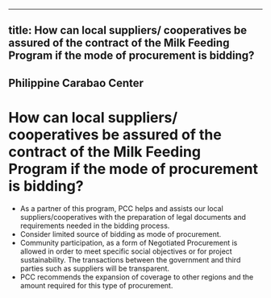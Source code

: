 --- 
 title: How can local suppliers/ cooperatives be assured of the contract of the Milk Feeding Program if the mode of procurement is bidding?
 ---

## Philippine Carabao Center

# How can local suppliers/ cooperatives be assured of the contract of the Milk Feeding Program if the mode of procurement is bidding?


 - As a partner of this program, PCC helps and assists our local suppliers/cooperatives with the preparation of legal documents and requirements needed in the bidding process.
 - Consider limited source of bidding as mode of procurement.
 - Community participation, as a form of Negotiated Procurement is allowed in order to meet specific social objectives or for project sustainability. The transactions between the government and third parties such as suppliers will be transparent. 
 - PCC recommends the expansion of coverage to other regions and the amount required for this type of procurement.
